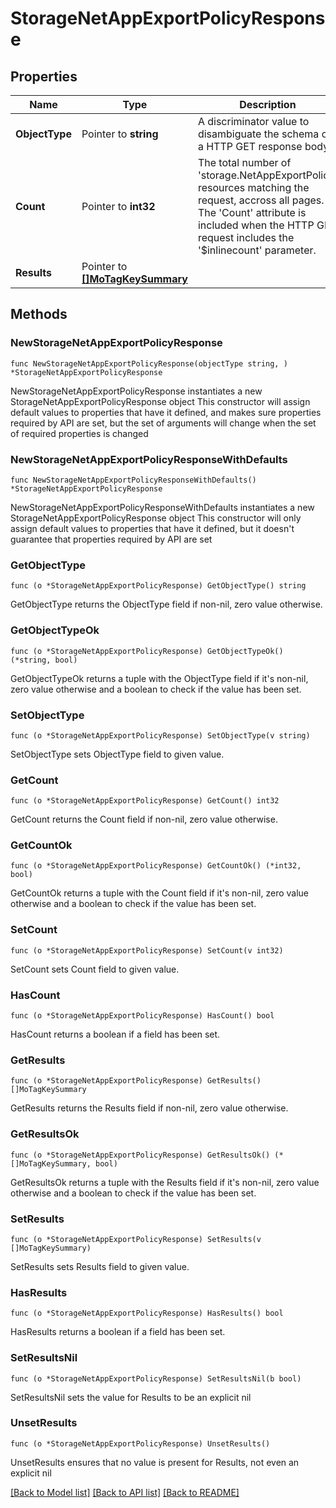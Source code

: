 # StorageNetAppExportPolicyResponse

## Properties

Name | Type | Description | Notes
------------ | ------------- | ------------- | -------------
**ObjectType** | Pointer to **string** | A discriminator value to disambiguate the schema of a HTTP GET response body. | 
**Count** | Pointer to **int32** | The total number of &#39;storage.NetAppExportPolicy&#39; resources matching the request, accross all pages. The &#39;Count&#39; attribute is included when the HTTP GET request includes the &#39;$inlinecount&#39; parameter. | [optional] 
**Results** | Pointer to [**[]MoTagKeySummary**](MoTagKeySummary.md) |  | [optional] 

## Methods

### NewStorageNetAppExportPolicyResponse

`func NewStorageNetAppExportPolicyResponse(objectType string, ) *StorageNetAppExportPolicyResponse`

NewStorageNetAppExportPolicyResponse instantiates a new StorageNetAppExportPolicyResponse object
This constructor will assign default values to properties that have it defined,
and makes sure properties required by API are set, but the set of arguments
will change when the set of required properties is changed

### NewStorageNetAppExportPolicyResponseWithDefaults

`func NewStorageNetAppExportPolicyResponseWithDefaults() *StorageNetAppExportPolicyResponse`

NewStorageNetAppExportPolicyResponseWithDefaults instantiates a new StorageNetAppExportPolicyResponse object
This constructor will only assign default values to properties that have it defined,
but it doesn't guarantee that properties required by API are set

### GetObjectType

`func (o *StorageNetAppExportPolicyResponse) GetObjectType() string`

GetObjectType returns the ObjectType field if non-nil, zero value otherwise.

### GetObjectTypeOk

`func (o *StorageNetAppExportPolicyResponse) GetObjectTypeOk() (*string, bool)`

GetObjectTypeOk returns a tuple with the ObjectType field if it's non-nil, zero value otherwise
and a boolean to check if the value has been set.

### SetObjectType

`func (o *StorageNetAppExportPolicyResponse) SetObjectType(v string)`

SetObjectType sets ObjectType field to given value.


### GetCount

`func (o *StorageNetAppExportPolicyResponse) GetCount() int32`

GetCount returns the Count field if non-nil, zero value otherwise.

### GetCountOk

`func (o *StorageNetAppExportPolicyResponse) GetCountOk() (*int32, bool)`

GetCountOk returns a tuple with the Count field if it's non-nil, zero value otherwise
and a boolean to check if the value has been set.

### SetCount

`func (o *StorageNetAppExportPolicyResponse) SetCount(v int32)`

SetCount sets Count field to given value.

### HasCount

`func (o *StorageNetAppExportPolicyResponse) HasCount() bool`

HasCount returns a boolean if a field has been set.

### GetResults

`func (o *StorageNetAppExportPolicyResponse) GetResults() []MoTagKeySummary`

GetResults returns the Results field if non-nil, zero value otherwise.

### GetResultsOk

`func (o *StorageNetAppExportPolicyResponse) GetResultsOk() (*[]MoTagKeySummary, bool)`

GetResultsOk returns a tuple with the Results field if it's non-nil, zero value otherwise
and a boolean to check if the value has been set.

### SetResults

`func (o *StorageNetAppExportPolicyResponse) SetResults(v []MoTagKeySummary)`

SetResults sets Results field to given value.

### HasResults

`func (o *StorageNetAppExportPolicyResponse) HasResults() bool`

HasResults returns a boolean if a field has been set.

### SetResultsNil

`func (o *StorageNetAppExportPolicyResponse) SetResultsNil(b bool)`

 SetResultsNil sets the value for Results to be an explicit nil

### UnsetResults
`func (o *StorageNetAppExportPolicyResponse) UnsetResults()`

UnsetResults ensures that no value is present for Results, not even an explicit nil

[[Back to Model list]](../README.md#documentation-for-models) [[Back to API list]](../README.md#documentation-for-api-endpoints) [[Back to README]](../README.md)



